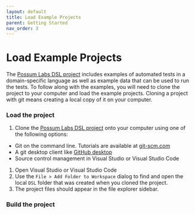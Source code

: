 ```yaml
---
layout: default
title: Load Example Projects
parent: Getting Started
nav_order: 3
---
```


# Load Example Projects

The [Possum Labs DSL project](https://github.com/Possum-Labs/DSL) includes examples of automated tests in a domain-specific language as well as example data that can be used to run the tests. To follow along with the examples, you will need to clone the project to your computer and load the example projects. Cloning a project with git means creating a local copy of it on your computer.

### Load the project

1. Clone the [Possum Labs DSL project](https://github.com/Possum-Labs/DSL) onto your computer using one of the following options:
- Git on the command line. Tutorials are available at [git-scm.com](https://git-scm.com/book/en/v2/Git-Basics-Getting-a-Git-Repository)
- A git desktop client like [GitHub desktop](https://desktop.github.com/)
- Source control management in Visual Studio or Visual Studio Code
1. Open Visual Studio or Visual Studio Code
1. Use the `File > Add Folder to Workspace` dialog to find and open the local `DSL` folder that was created when you cloned the project.
1. The project files should appear in the file explorer sidebar.

### Build the project

